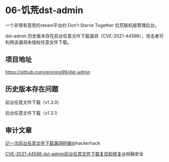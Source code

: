 # 06-饥荒dst-admin
一个非常有意思的steam平台的 Don't Starve Together 饥荒联机版管理后台。

dst-admin 历史版本存在前台任意文件下载漏洞（CVE-2021-44586），攻击者可利用该漏洞未授权任意文件下载。

## 项目地址
https://github.com/qinming99/dst-admin

## 历史版本存在问题
前台任意文件下载（v1.3.0）

后台任意文件下载（v1.3.1）

## 审计文章

[记一次前台任意文件下载漏洞挖掘](https://mp.weixin.qq.com/s/UX4SoQHtYKk0GZoxZSj8Og)@hackerhack

[CVE-2021-44586 dst-admin前台任意文件下载复现和修复](https://mp.weixin.qq.com/s/UQSAs7-_6FuXsAZl9IxIoA)@祝融安全

